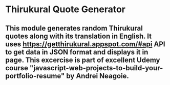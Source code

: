 # Thirukural Quote Generator
###
## This module generates random Thirukural quotes along with its translation in English. It uses https://getthirukural.appspot.com/#api API to get data in JSON format and displays it in page. This excercise is part of excellent Udemy course "javascript-web-projects-to-build-your-portfolio-resume" by Andrei Neagoie. 
